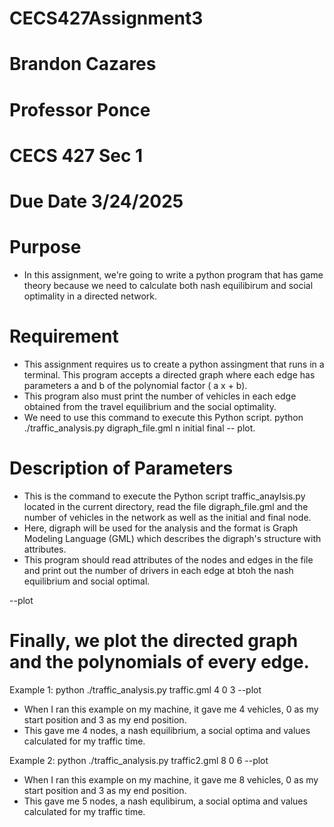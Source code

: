 # CECS427Assignment3
# Brandon Cazares
# Professor Ponce 
# CECS 427 Sec 1 
# Due Date 3/24/2025

# Purpose 
- In this assignment, we're going to write a python program that has game theory because we need to calculate both nash equilibirum and social optimality in a directed network.

# Requirement
- This assignment requires us to create a python assingment that runs in a terminal. This program accepts a directed graph where each edge has parameters a and b of the polynomial factor ( a x + b).
- This program also must print the number of vehicles in each edge obtained from the travel equilibrium and the social optimality.
- We need to use this command to execute this Python script.
python ./traffic_analysis.py digraph_file.gml  n initial final -- plot.

# Description of Parameters 
- This is the command to execute the Python script traffic_anaylsis.py located in the current directory, read the file digraph_file.gml and the number of vehicles in the network as well as the initial and final node. 
- Here, digraph will be used for the analysis and the format is Graph Modeling Language (GML) which describes the digraph's structure with attributes.
- This program should read attributes of the nodes and edges in the file and print out the number of drivers in each edge at btoh the nash equilibrium and social optimal.

--plot
# Finally, we plot the directed graph and the polynomials of every edge. 
Example 1:
python ./traffic_analysis.py traffic.gml 4 0 3 --plot

- When I ran this example on my machine, it gave me 4 vehicles, 0 as my start position and 3 as my end position.
- This gave me 4 nodes, a nash equilibrium, a social optima and values calculated for my traffic time.

Example 2:
python ./traffic_analysis.py traffic2.gml 8 0 6 --plot
- When I ran this example on my machine, it gave me 8 vehicles, 0 as my start position and 3 as my end position.
- This gave me 5 nodes, a nash equlibirum, a social optima and values calculated for my traffic time. 
